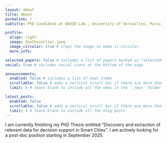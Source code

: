 ```yaml
---
layout: about
title: About
permalink: /
subtitle: PhD Candidate at DAVID Lab., University of Versailles, Paris-Saclay.

profile:
  align: right
  image: ZoeChevallier.jpeg
  image_circular: true # crops the image to make it circular
  more_info: 

selected_papers: false # includes a list of papers marked as "selected={true}"
social: true # includes social icons at the bottom of the page

announcements:
  enabled: false # includes a list of news items
  scrollable: false # adds a vertical scroll bar if there are more than 3 news items
  limit: 5 # leave blank to include all the news in the `_news` folder

latest_posts:
  enabled: false
  scrollable: false # adds a vertical scroll bar if there are more than 3 new posts items
  limit: 3 # leave blank to include all the blog posts
---
```


I am currently finishing my PhD Thesis entitled "Discovery and extraction of relevant data for decision support in Smart Cities". I am actively looking for a post-doc position starting in September 2025.
